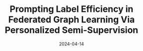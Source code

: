 ---
title: "Prompting Label Efficiency in Federated Graph Learning Via Personalized Semi-Supervision"
collection: publications
category: 2024
date: 2024-04-14
permalink: /publication/Prompting Label Efficiency in Federated Graph Learning Via Personalized Semi-Supervision
excerpt: 'Qinghua Mao, Xi Lin, Xiu Su, Gaolei Li, <strong><u>Lixing Chen</u></strong>, Jianhua Li'
venue: 'IEEE International Conference on Acoustics, Speech and Signal Processing'
paperurl: 'https://ieeexplore.ieee.org/abstract/document/10448483'
---